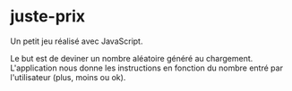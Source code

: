 # juste-prix

Un petit jeu réalisé avec JavaScript.

Le but est de deviner un nombre aléatoire généré au chargement. L'application nous donne les instructions en fonction du nombre entré par l'utilisateur (plus, moins ou ok).
